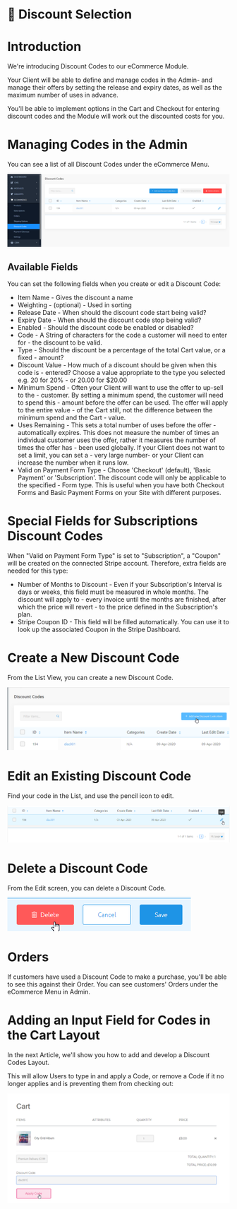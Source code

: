 # 📂 Discount Selection

# Introduction

We're introducing Discount Codes to our eCommerce Module.

Your Client will be able to define and manage codes in the Admin- and manage their offers by setting the release and expiry dates, as well as the maximum number of uses in advance.

You'll be able to implement options in the Cart and Checkout for entering discount codes and the Module will work out the discounted costs for you.

# Managing Codes in the Admin

You can see a list of all Discount Codes under the eCommerce Menu.

![Discount Codes List](/.gitbook/assets/getgist/migrating-assets/products/discounts1.png)

## Available Fields

You can set the following fields when you create or edit a Discount Code:

- Item Name - Gives the discount a name
- Weighting - (optional) - Used in sorting
- Release Date - When should the discount code start being valid?
- Expiry Date - When should the discount code stop being valid?
- Enabled - Should the discount code be enabled or disabled?
- Code - A String of characters for the code a customer will need to enter for - the discount to be valid.
- Type - Should the discount be a percentage of the total Cart value, or a fixed - amount?
- Discount Value - How much of a discount should be given when this code is - entered? Choose a value appropriate to the type you selected e.g. 20 for 20% - or 20.00 for $20.00
- Minimum Spend - Often your Client will want to use the offer to up-sell to the - customer. By setting a minimum spend, the customer will need to spend this - amount before the offer can be used. The offer will apply to the entire value - of the Cart still, not the difference between the minimum spend and the Cart - value.
- Uses Remaining - This sets a total number of uses before the offer - automatically expires. This does not measure the number of times an individual customer uses the offer, rather it measures the number of times the offer has - been used globally. If your Client does not want to set a limit, you can set a - very large number- or your Client can increase the number when it runs low.
- Valid on Payment Form Type - Choose 'Checkout' (default), 'Basic Payment' or 'Subscription'. The discount code will only be applicable to the specified - Form type. This is useful when you have both Checkout Forms and Basic Payment Forms on your Site with different purposes.

# Special Fields for Subscriptions Discount Codes

When "Valid on Payment Form Type" is set to "Subscription", a "Coupon" will be created on the connected Stripe account. Therefore, extra fields are needed for this type:

- Number of Months to Discount - Even if your Subscription's Interval is days or weeks, this field must be measured in whole months. The discount will apply to - every invoice until the months are finished, after which the price will revert - to the price defined in the Subscription's plan.
- Stripe Coupon ID - This field will be filled automatically. You can use it to look up the associated Coupon in the Stripe Dashboard.

# Create a New Discount Code

From the List View, you can create a new Discount Code.

![Discount Codes List](/.gitbook/assets/getgist/migrating-assets/products/discounts2.png)

# Edit an Existing Discount Code

Find your code in the List, and use the pencil icon to edit.

![Discount Codes List](/.gitbook/assets/getgist/migrating-assets/products/discounts3.png)

# Delete a Discount Code

From the Edit screen, you can delete a Discount Code.

![Discount Codes List](/.gitbook/assets/getgist/migrating-assets/products/discounts4.png)

# Orders

If customers have used a Discount Code to make a purchase, you'll be able to see this against their Order. You can see customers' Orders under the eCommerce Menu in Admin.

# Adding an Input Field for Codes in the Cart Layout

In the next Article, we'll show you how to add and develop a Discount Codes Layout.

This will allow Users to type in and apply a Code, or remove a Code if it no longer applies and is preventing them from checking out:

![Discount Codes List](/.gitbook/assets/getgist/migrating-assets/products/discounts5.png)